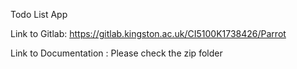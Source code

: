 Todo List App

Link to Gitlab: https://gitlab.kingston.ac.uk/CI5100K1738426/Parrot

Link to Documentation : Please check the zip folder